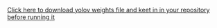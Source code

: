 
[Click here to download yolov weights file and keet in in your repository before running it](https://pjreddie.com/darknet/yolo/)
